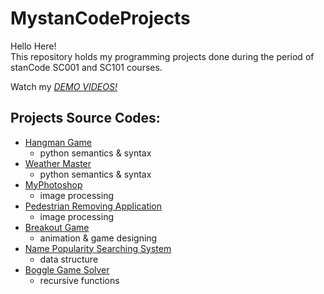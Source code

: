 # MystanCodeProjects
Hello Here!\
This repository holds my programming projects done during the period of stanCode SC001 and SC101 courses.

Watch my *[DEMO VIDEOS!](https://drive.google.com/drive/folders/1Gi3bn9qPW_gR0ISyGzVPLd5Bztdvd7rF?fbclid=IwAR36BW3v_bHn-Idsh-0_ROSWLwrXOzoervZId25OOzH2LX4b6FCGDfULdDg)*

## Projects Source Codes:
* [Hangman Game]()
  * python semantics & syntax
* [Weather Master]()
  * python semantics & syntax
* [MyPhotoshop]()
  * image processing
* [Pedestrian Removing Application]()
  * image processing
* [Breakout Game]()
  * animation & game designing
* [Name Popularity Searching System]()
  * data structure
* [Boggle Game Solver]()
  * recursive functions
